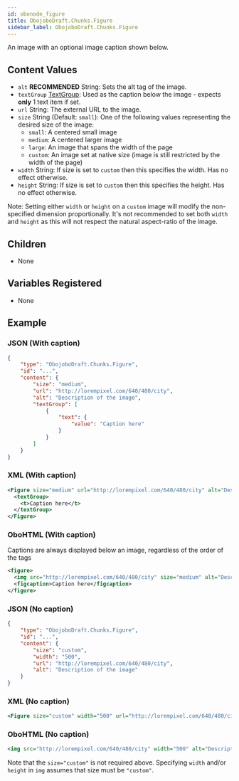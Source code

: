 ```yaml
---
id: obonode_figure
title: ObojoboDraft.Chunks.Figure
sidebar_label: ObojoboDraft.Chunks.Figure
---
```


An image with an optional image caption shown below.

## Content Values

* `alt` **RECOMMENDED** String: Sets the alt tag of the image.
* `textGroup` [TextGroup](content_textgroup): Used as the caption below the image - expects **only** 1 text item if set.
* `url` String: The external URL to the image.
* `size` String (Default: `small`): One of the following values representing the desired size of the image:
  * `small`: A centered small image
  * `medium`: A centered larger image
  * `large`: An image that spans the width of the page
  * `custom`: An image set at native size (image is still restricted by the width of the page)
* `width` String: If size is set to `custom` then this specifies the width. Has no effect otherwise.
* `height` String: If size is set to `custom` then this specifies the height. Has no effect otherwise.

Note: Setting either `width` or `height` on a `custom` image will modify the non-specified dimension proportionally. It's not recommended to set both `width` and `height` as this will not respect the natural aspect-ratio of the image.

## Children

* None

## Variables Registered

* None

## Example

### JSON (With caption)

```json
{
	"type": "ObojoboDraft.Chunks.Figure",
	"id": "...",
	"content": {
		"size": "medium",
		"url": "http://lorempixel.com/640/480/city",
		"alt": "Description of the image",
		"textGroup": [
			{
				"text": {
					"value": "Caption here"
				}
			}
		]
	}
}
```

### XML (With caption)

```xml
<Figure size="medium" url="http://lorempixel.com/640/480/city" alt="Description of the image">
  <textGroup>
    <t>Caption here</t>
  </textGroup>
</Figure>
```

### OboHTML (With caption)

Captions are always displayed below an image, regardless of the order of the tags
```xml
<figure>
  <img src="http://lorempixel.com/640/480/city" size="medium" alt="Description of the image">
  <figcaption>Caption here</figcaption>
</figure>
```

### JSON (No caption)

```json
{
	"type": "ObojoboDraft.Chunks.Figure",
	"id": "...",
	"content": {
		"size": "custom",
		"width": "500",
		"url": "http://lorempixel.com/640/480/city",
		"alt": "Description of the image"
	}
}
```

### XML (No caption)

```xml
<Figure size="custom" width="500" url="http://lorempixel.com/640/480/city" alt="Description of the image" />
```

### OboHTML (No caption)

```xml
<img src="http://lorempixel.com/640/480/city" width="500" alt="Description of the image">
```

Note that the `size="custom"` is not required above. Specifying `width` and/or `height` in `img` assumes that size must be `"custom"`.
